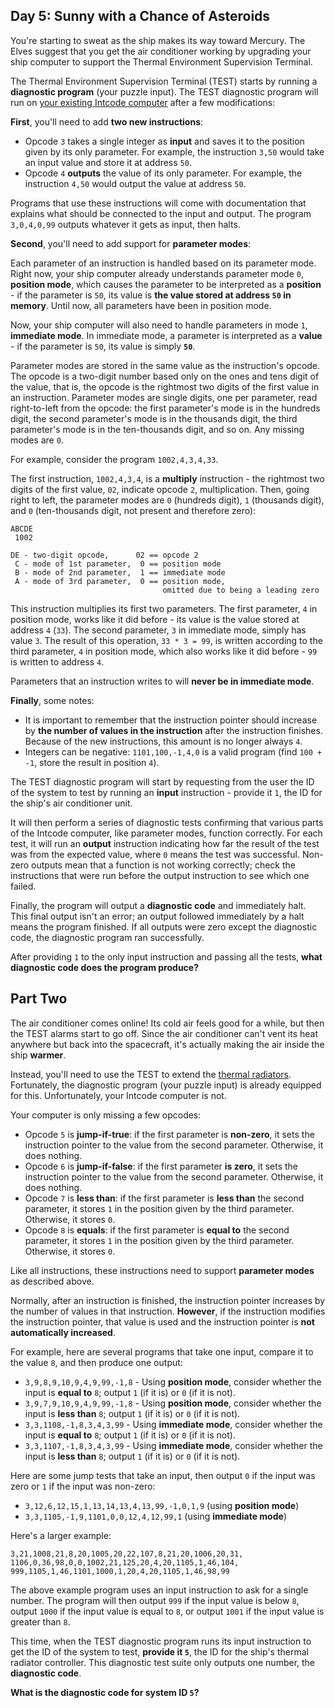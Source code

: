 ## Day 5: Sunny with a Chance of Asteroids

You're starting to sweat as the ship makes its way toward Mercury. The Elves suggest that you get the air conditioner working by upgrading your ship computer to support the Thermal Environment Supervision Terminal.

The Thermal Environment Supervision Terminal (TEST) starts by running a __diagnostic program__ (your puzzle input). The TEST diagnostic program will run on [your existing Intcode computer](2) after a few modifications:

__First__, you'll need to add __two new instructions__:

*   Opcode `3` takes a single integer as __input__ and saves it to the position given by its only parameter. For example, the instruction `3,50` would take an input value and store it at address `50`.
*   Opcode `4` __outputs__ the value of its only parameter. For example, the instruction `4,50` would output the value at address `50`.

Programs that use these instructions will come with documentation that explains what should be connected to the input and output. The program `3,0,4,0,99` outputs whatever it gets as input, then halts.

__Second__, you'll need to add support for __parameter modes__:

Each parameter of an instruction is handled based on its parameter mode. Right now, your ship computer already understands parameter mode `0`, __position mode__, which causes the parameter to be interpreted as a __position__ - if the parameter is `50`, its value is __the value stored at address `50` in memory__. Until now, all parameters have been in position mode.

Now, your ship computer will also need to handle parameters in mode `1`, __immediate mode__. In immediate mode, a parameter is interpreted as a __value__ - if the parameter is `50`, its value is simply __`50`__.

Parameter modes are stored in the same value as the instruction's opcode. The opcode is a two-digit number based only on the ones and tens digit of the value, that is, the opcode is the rightmost two digits of the first value in an instruction. Parameter modes are single digits, one per parameter, read right-to-left from the opcode: the first parameter's mode is in the hundreds digit, the second parameter's mode is in the thousands digit, the third parameter's mode is in the ten-thousands digit, and so on. Any missing modes are `0`.

For example, consider the program `1002,4,3,4,33`.

The first instruction, `1002,4,3,4`, is a __multiply__ instruction - the rightmost two digits of the first value, `02`, indicate opcode `2`, multiplication. Then, going right to left, the parameter modes are `0` (hundreds digit), `1` (thousands digit), and `0` (ten-thousands digit, not present and therefore zero):

    ABCDE
     1002
    
    DE - two-digit opcode,      02 == opcode 2
     C - mode of 1st parameter,  0 == position mode
     B - mode of 2nd parameter,  1 == immediate mode
     A - mode of 3rd parameter,  0 == position mode,
                                      omitted due to being a leading zero
    

This instruction multiplies its first two parameters. The first parameter, `4` in position mode, works like it did before - its value is the value stored at address `4` (`33`). The second parameter, `3` in immediate mode, simply has value `3`. The result of this operation, `33 * 3 = 99`, is written according to the third parameter, `4` in position mode, which also works like it did before - `99` is written to address `4`.

Parameters that an instruction writes to will __never be in immediate mode__.

__Finally__, some notes:

*   It is important to remember that the instruction pointer should increase by __the number of values in the instruction__ after the instruction finishes. Because of the new instructions, this amount is no longer always `4`.
*   Integers can be negative: `1101,100,-1,4,0` is a valid program (find `100 + -1`, store the result in position `4`).

The TEST diagnostic program will start by requesting from the user the ID of the system to test by running an __input__ instruction - provide it `1`, the ID for the ship's air conditioner unit.

It will then perform a series of diagnostic tests confirming that various parts of the Intcode computer, like parameter modes, function correctly. For each test, it will run an __output__ instruction indicating how far the result of the test was from the expected value, where `0` means the test was successful. Non-zero outputs mean that a function is not working correctly; check the instructions that were run before the output instruction to see which one failed.

Finally, the program will output a __diagnostic code__ and immediately halt. This final output isn't an error; an output followed immediately by a halt means the program finished. If all outputs were zero except the diagnostic code, the diagnostic program ran successfully.

After providing `1` to the only input instruction and passing all the tests, __what diagnostic code does the program produce?__

## Part Two

The air conditioner comes online! Its cold air feels good for a while, but then the TEST alarms start to go off. Since the air conditioner can't vent its heat anywhere but back into the spacecraft, it's actually making the air inside the ship __warmer__.

Instead, you'll need to use the TEST to extend the [thermal radiators](https://en.wikipedia.org/wiki/Spacecraft_thermal_control). Fortunately, the diagnostic program (your puzzle input) is already equipped for this. Unfortunately, your Intcode computer is not.

Your computer is only missing a few opcodes:

*   Opcode `5` is __jump-if-true__: if the first parameter is __non-zero__, it sets the instruction pointer to the value from the second parameter. Otherwise, it does nothing.
*   Opcode `6` is __jump-if-false__: if the first parameter __is zero__, it sets the instruction pointer to the value from the second parameter. Otherwise, it does nothing.
*   Opcode `7` is __less than__: if the first parameter is __less than__ the second parameter, it stores `1` in the position given by the third parameter. Otherwise, it stores `0`.
*   Opcode `8` is __equals__: if the first parameter is __equal to__ the second parameter, it stores `1` in the position given by the third parameter. Otherwise, it stores `0`.

Like all instructions, these instructions need to support __parameter modes__ as described above.

Normally, after an instruction is finished, the instruction pointer increases by the number of values in that instruction. __However__, if the instruction modifies the instruction pointer, that value is used and the instruction pointer is __not automatically increased__.

For example, here are several programs that take one input, compare it to the value `8`, and then produce one output:

*   `3,9,8,9,10,9,4,9,99,-1,8` - Using __position mode__, consider whether the input is __equal to__ `8`; output `1` (if it is) or `0` (if it is not).
*   `3,9,7,9,10,9,4,9,99,-1,8` - Using __position mode__, consider whether the input is __less than__ `8`; output `1` (if it is) or `0` (if it is not).
*   `3,3,1108,-1,8,3,4,3,99` - Using __immediate mode__, consider whether the input is __equal to__ `8`; output `1` (if it is) or `0` (if it is not).
*   `3,3,1107,-1,8,3,4,3,99` - Using __immediate mode__, consider whether the input is __less than__ `8`; output `1` (if it is) or `0` (if it is not).

Here are some jump tests that take an input, then output `0` if the input was zero or `1` if the input was non-zero:

*   `3,12,6,12,15,1,13,14,13,4,13,99,-1,0,1,9` (using __position mode__)
*   `3,3,1105,-1,9,1101,0,0,12,4,12,99,1` (using __immediate mode__)

Here's a larger example:

    3,21,1008,21,8,20,1005,20,22,107,8,21,20,1006,20,31,
    1106,0,36,98,0,0,1002,21,125,20,4,20,1105,1,46,104,
    999,1105,1,46,1101,1000,1,20,4,20,1105,1,46,98,99
    

The above example program uses an input instruction to ask for a single number. The program will then output `999` if the input value is below `8`, output `1000` if the input value is equal to `8`, or output `1001` if the input value is greater than `8`.

This time, when the TEST diagnostic program runs its input instruction to get the ID of the system to test, __provide it `5`__, the ID for the ship's thermal radiator controller. This diagnostic test suite only outputs one number, the __diagnostic code__.

__What is the diagnostic code for system ID `5`?__
